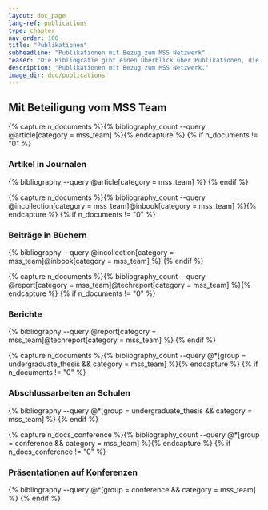 ```yaml
---
layout: doc_page
lang-ref: publications
type: chapter
nav_order: 100
title: "Publikationen"
subheadline: "Publikationen mit Bezug zum MSS Netzwerk"
teaser: "Die Bibliografie gibt einen Überblick über Publikationen, die vom MSS Team verfasst wurden, oder die einen direkten Bezug zum MSS Netzwerk haben."
description: "Publikationen mit Bezug zum MSS Netzwerk."
image_dir: doc/publications
---
```


## Mit Beteiligung vom MSS Team

{% capture n_documents %}{% bibliography_count --query @article[category = mss_team] %}{% endcapture %}
{% if n_documents != "0" %}
<h3>Artikel in Journalen</h3>
{% bibliography --query @article[category = mss_team] %}
{% endif %}

{% capture n_documents %}{% bibliography_count --query @incollection[category = mss_team]@inbook[category = mss_team] %}{% endcapture %}
{% if n_documents != "0" %}
<h3>Beiträge in Büchern</h3>
{% bibliography --query @incollection[category = mss_team]@inbook[category = mss_team] %}
{% endif %}

{% capture n_documents %}{% bibliography_count --query @report[category = mss_team]@techreport[category = mss_team] %}{% endcapture %}
{% if n_documents != "0" %}
<h3>Berichte</h3>
{% bibliography --query @report[category = mss_team]@techreport[category = mss_team] %}
{% endif %}

{% capture n_documents %}{% bibliography_count --query @*[group = undergraduate_thesis && category = mss_team] %}{% endcapture %}
{% if n_documents != "0" %}
<h3>Abschlussarbeiten an Schulen</h3>
{% bibliography --query @*[group = undergraduate_thesis && category = mss_team] %}
{% endif %}

{% capture n_docs_conference %}{% bibliography_count --query @*[group = conference && category = mss_team] %}{% endcapture %}
{% if n_docs_conference != "0" %}
<h3>Präsentationen auf Konferenzen</h3>
{% bibliography --query @*[group = conference && category = mss_team] %}
{% endif %}

